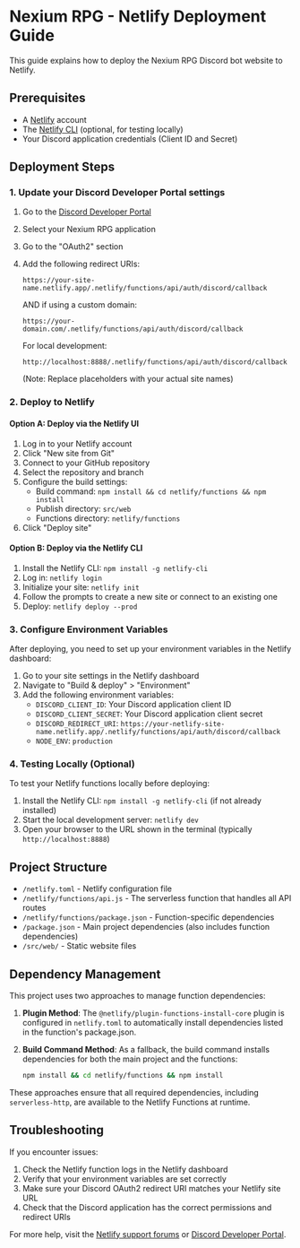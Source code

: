 # Nexium RPG - Netlify Deployment Guide

This guide explains how to deploy the Nexium RPG Discord bot website to Netlify.

## Prerequisites

- A [Netlify](https://www.netlify.com/) account
- The [Netlify CLI](https://docs.netlify.com/cli/get-started/) (optional, for testing locally)
- Your Discord application credentials (Client ID and Secret)

## Deployment Steps

### 1. Update your Discord Developer Portal settings

1. Go to the [Discord Developer Portal](https://discord.com/developers/applications)
2. Select your Nexium RPG application
3. Go to the "OAuth2" section
4. Add the following redirect URIs:
   ```
   https://your-site-name.netlify.app/.netlify/functions/api/auth/discord/callback
   ```
   AND if using a custom domain:
   ```
   https://your-domain.com/.netlify/functions/api/auth/discord/callback
   ```
   For local development:
   ```
   http://localhost:8888/.netlify/functions/api/auth/discord/callback
   ```
   
   (Note: Replace placeholders with your actual site names)

### 2. Deploy to Netlify

#### Option A: Deploy via the Netlify UI

1. Log in to your Netlify account
2. Click "New site from Git"
3. Connect to your GitHub repository
4. Select the repository and branch
5. Configure the build settings:
   - Build command: `npm install && cd netlify/functions && npm install`
   - Publish directory: `src/web`
   - Functions directory: `netlify/functions`
6. Click "Deploy site"

#### Option B: Deploy via the Netlify CLI

1. Install the Netlify CLI: `npm install -g netlify-cli`
2. Log in: `netlify login`
3. Initialize your site: `netlify init`
4. Follow the prompts to create a new site or connect to an existing one
5. Deploy: `netlify deploy --prod`

### 3. Configure Environment Variables

After deploying, you need to set up your environment variables in the Netlify dashboard:

1. Go to your site settings in the Netlify dashboard
2. Navigate to "Build & deploy" > "Environment"
3. Add the following environment variables:
   - `DISCORD_CLIENT_ID`: Your Discord application client ID
   - `DISCORD_CLIENT_SECRET`: Your Discord application client secret
   - `DISCORD_REDIRECT_URI`: `https://your-netlify-site-name.netlify.app/.netlify/functions/api/auth/discord/callback`
   - `NODE_ENV`: `production`

### 4. Testing Locally (Optional)

To test your Netlify functions locally before deploying:

1. Install the Netlify CLI: `npm install -g netlify-cli` (if not already installed)
2. Start the local development server: `netlify dev`
3. Open your browser to the URL shown in the terminal (typically `http://localhost:8888`)

## Project Structure

- `/netlify.toml` - Netlify configuration file
- `/netlify/functions/api.js` - The serverless function that handles all API routes
- `/netlify/functions/package.json` - Function-specific dependencies
- `/package.json` - Main project dependencies (also includes function dependencies)
- `/src/web/` - Static website files

## Dependency Management

This project uses two approaches to manage function dependencies:

1. **Plugin Method**: The `@netlify/plugin-functions-install-core` plugin is configured in 
   `netlify.toml` to automatically install dependencies listed in the function's package.json.

2. **Build Command Method**: As a fallback, the build command installs dependencies 
   for both the main project and the functions:

   ```bash
   npm install && cd netlify/functions && npm install
   ```

These approaches ensure that all required dependencies, including `serverless-http`, 
are available to the Netlify Functions at runtime.

## Troubleshooting

If you encounter issues:

1. Check the Netlify function logs in the Netlify dashboard
2. Verify that your environment variables are set correctly
3. Make sure your Discord OAuth2 redirect URI matches your Netlify site URL
4. Check that the Discord application has the correct permissions and redirect URIs

For more help, visit the [Netlify support forums](https://answers.netlify.com/) or [Discord Developer Portal](https://discord.com/developers/docs/intro).
